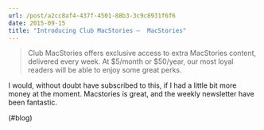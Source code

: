 ```yaml
---
url: /post/a2cc8af4-437f-4501-88b3-3c9c8931f6f6
date: 2015-09-15
title: "Introducing Club MacStories –  MacStories"
---
```


> Club MacStories offers exclusive access to extra MacStories content, delivered every week. At $5/month or $50/year, our most loyal readers will be able to enjoy some great perks. 



I would, without doubt have subscribed to this, if I had a little bit more money at the moment. Macstories is great, and the weekly newsletter have been fantastic.



(#blog)